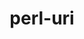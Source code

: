 ---
title: "perl-uri"
layout: cache
categories: [package, develop-2025-04-13]
meta: {"compilers": ["none"], "num_specs": 3, "num_specs_by_stack": {"data-vis-sdk": 1, "e4s": 1, "hep": 2, "root": 3}, "oss": ["ubuntu20.04", "ubuntu22.04"], "platforms": ["linux"], "stacks": ["data-vis-sdk", "e4s", "hep", "root"], "targets": ["x86_64_v3"], "versions": ["5.08"]}
spec_details: [{"compiler": "none", "hash": "66ithrffuczmhfwu6y2ujmmjdgha3gmk", "os": "ubuntu22.04", "platform": "linux", "size": "-", "stacks": ["e4s", "hep", "root"], "target": "x86_64_v3", "variants": ["build_system=perl"], "versions": ["5.08"]}, {"compiler": "none", "hash": "qq2eebdoybc32mvwekqj6vas3od6bw54", "os": "ubuntu22.04", "platform": "linux", "size": "-", "stacks": ["hep", "root"], "target": "x86_64_v3", "variants": ["build_system=perl"], "versions": ["5.08"]}, {"compiler": "none", "hash": "w6a7mjagz75geaielkjlwfc62whklwmw", "os": "ubuntu20.04", "platform": "linux", "size": "-", "stacks": ["data-vis-sdk", "root"], "target": "x86_64_v3", "variants": ["build_system=perl"], "versions": ["5.08"]}]
---